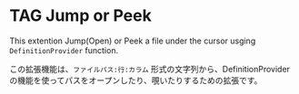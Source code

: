 # TAG Jump or Peek

This extention Jump(Open) or Peek a file under the cursor usging `DefinitionProvider` function.

この拡張機能は、`ファイルパス:行:カラム` 形式の文字列から、DefinitionProvider の機能を使ってパスをオープンしたり、覗いたりするための拡張です。
